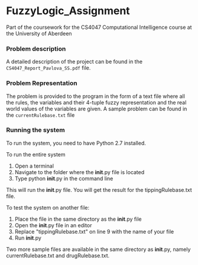 # FuzzyLogic_Assignment
Part of the coursework for the CS4047 Computational Intelligence course at the University of Aberdeen

### Problem description
A detailed description of the project can be found in the `CS4047_Report_Pavlova_SS.pdf` file.

### Problem Representation
The problem is provided to the program in the form of a text file where all the rules, the
variables and their 4-tuple fuzzy representation and the real world values of the variables
are given. A sample problem can be found in the `currentRulebase.txt` file

### Running the system

To run the system, you need to have Python 2.7 installed.

To run the entire system 

1. Open a terminal
2. Navigate to the folder where the __init__.py file is located
3. Type python __init__.py in the command line

This will run the __init__.py file.
You will get the result for the tippingRulebase.txt file.



To test the system on another file:

1. Place the file in the same directory as the __init__.py file
2. Open the __init__.py file in an editor
3. Replace "tippingRulebase.txt" on line 9 with the name of your file
4. Run __init__.py

Two more sample files are available in the same directory as __init__.py,
namely currentRulebase.txt and drugRulebase.txt.


